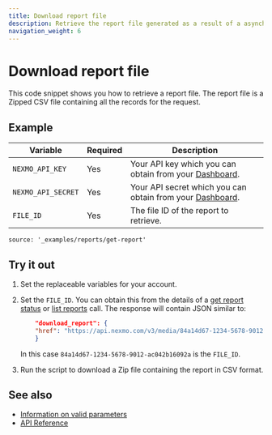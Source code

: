 ```yaml
---
title: Download report file
description: Retrieve the report file generated as a result of a asynchronous report generation request.
navigation_weight: 6
---
```


# Download report file

This code snippet shows you how to retrieve a report file. The report file is a Zipped CSV file containing all the records for the request.

## Example

Variable | Required | Description
----|----|----
`NEXMO_API_KEY` | Yes | Your API key which you can obtain from your [Dashboard](https://dashboard.nexmo.com/sign-in).
`NEXMO_API_SECRET` | Yes | Your API secret which you can obtain from your [Dashboard](https://dashboard.nexmo.com/sign-in).
`FILE_ID` | Yes | The file ID of the report to retrieve.

```code_snippets
source: '_examples/reports/get-report'
```

## Try it out

1. Set the replaceable variables for your account.
2. Set the `FILE_ID`. You can obtain this from the details of a [get report status](/reports/code-snippets/get-report-status) or [list reports](/reports/code-snippets/list-reports) call. The response will contain JSON similar to:

    ```json
        "download_report": {
        "href": "https://api.nexmo.com/v3/media/84a14d67-1234-5678-9012-ac042b16092a"
        }
    ```

    In this case `84a14d67-1234-5678-9012-ac042b16092a` is the `FILE_ID`.
3. Run the script to download a Zip file containing the report in CSV format.

## See also

* [Information on valid parameters](/reports/code-snippets/before-you-begin#parameters)
* [API Reference](/api/reports)
